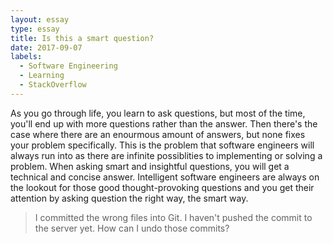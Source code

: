```yaml
---
layout: essay
type: essay
title: Is this a smart question?
date: 2017-09-07
labels:
  - Software Engineering
  - Learning
  - StackOverflow
---
```



As you go through life, you learn to ask questions, but most of the time, you'll end up with more questions rather than the answer. Then there's the case where there are an enourmous amount of answers, but none fixes your problem specifically. This is the problem that software engineers will always run into as there are infinite possiblities to implementing or solving a problem. When asking smart and insightful questions, you will get a technical and concise answer. Intelligent software engineers are always on the lookout for those good thought-provoking questions and you get their attention by asking question the right way, the smart way. 
<blockquote>I committed the wrong files into Git. I haven't pushed the commit to the server yet. How can I undo those commits?<footer>
  
